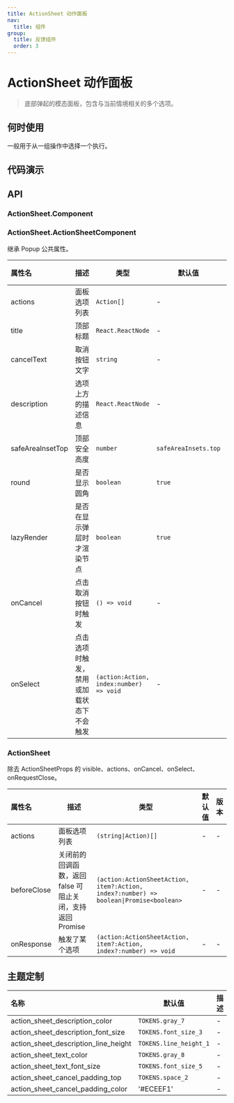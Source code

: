 ```yaml
---
title: ActionSheet 动作面板
nav:
  title: 组件
group:
  title: 反馈组件
  order: 3
---
```


# ActionSheet 动作面板

> 底部弹起的模态面板，包含与当前情境相关的多个选项。

## 何时使用

一般用于从一组操作中选择一个执行。

## 代码演示

<code src="./__fixtures__/base.tsx"></code>

<code src="./__fixtures__/component.tsx"></code>

## API

### ActionSheet.Component

### ActionSheet.ActionSheetComponent

继承 Popup 公共属性。

| 属性名           | 描述                                     | 类型                                    | 默认值               | 版本 |
| :--------------- | ---------------------------------------- | --------------------------------------- | -------------------- | ---- |
| actions          | 面板选项列表                             | `Action[]`                              | -                    | -    |
| title            | 顶部标题                                 | `React.ReactNode`                       | -                    | -    |
| cancelText       | 取消按钮文字                             | `string`                                | -                    | -    |
| description      | 选项上方的描述信息                       | `React.ReactNode`                       | -                    | -    |
| safeAreaInsetTop | 顶部安全高度                             | `number`                                | `safeAreaInsets.top` | -    |
| round            | 是否显示圆角                             | `boolean`                               | `true`               | -    |
| lazyRender       | 是否在显示弹层时才渲染节点               | `boolean`                               | `true`               | -    |
| onCancel         | 点击取消按钮时触发                       | `() => void`                            | -                    | -    |
| onSelect         | 点击选项时触发，禁用或加载状态下不会触发 | `(action:Action, index:number) => void` | -                    | -    |

### ActionSheet

除去 ActionSheetProps 的 visible、actions、onCancel、onSelect、onRequestClose。

| 属性名      | 描述                                                      | 类型                                                                                   | 默认值 | 版本 |
| :---------- | --------------------------------------------------------- | -------------------------------------------------------------------------------------- | ------ | ---- |
| actions     | 面板选项列表                                              | `(string\|Action)[]`                                                                   | -      | -    |
| beforeClose | 关闭前的回调函数，返回 false 可阻止关闭，支持返回 Promise | `(action:ActionSheetAction, item?:Action, index?:number) => boolean\|Promise<boolean>` | -      | -    |
| onResponse  | 触发了某个选项                                            | `(action:ActionSheetAction, item?:Action, index?:number) => void`                      | -      | -    |

## 主题定制

| 名称                                 | 默认值                 | 描述 |
| :----------------------------------- | ---------------------- | ---- |
| action_sheet_description_color       | `TOKENS.gray_7`        | -    |
| action_sheet_description_font_size   | `TOKENS.font_size_3`   | -    |
| action_sheet_description_line_height | `TOKENS.line_height_1` | -    |
| action_sheet_text_color              | `TOKENS.gray_8`        | -    |
| action_sheet_text_font_size          | `TOKENS.font_size_5`   | -    |
| action_sheet_cancel_padding_top      | `TOKENS.space_2`       | -    |
| action_sheet_cancel_padding_color    | '#ECEEF1'              | -    |
